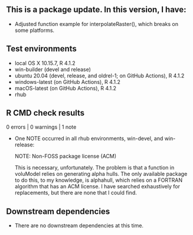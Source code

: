 ## This is a package update. In this version, I have:

* Adjusted function example for interpolateRaster(), which breaks on some platforms.

## Test environments
* local OS X 10.15.7, R 4.1.2
* win-builder (devel and release)
* ubuntu 20.04 (devel, release, and oldrel-1; on GitHub Actions), R 4.1.2
* windows-latest (on GitHub Actions), R 4.1.2
* macOS-latest (on GitHub Actions), R 4.1.2
* rhub

## R CMD check results

0 errors | 0 warnings | 1 note

* One NOTE occurred in all rhub environments, win-devel, and win-release:

    NOTE: Non-FOSS package license (ACM)

    This is necessary, unfortunately. The problem is that a function in voluModel relies on generating alpha hulls. The only available package to do this, to my knowledge, is alphahull, which relies on a FORTRAN algorithm that has an ACM license. I have searched exhaustively for replacements, but there are none that I could find.
    
## Downstream dependencies
* There are no downstream dependencies at this time.
